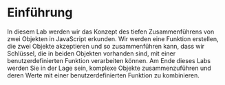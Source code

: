 # Einführung

In diesem Lab werden wir das Konzept des tiefen Zusammenführens von zwei Objekten in JavaScript erkunden. Wir werden eine Funktion erstellen, die zwei Objekte akzeptieren und so zusammenführen kann, dass wir Schlüssel, die in beiden Objekten vorhanden sind, mit einer benutzerdefinierten Funktion verarbeiten können. Am Ende dieses Labs werden Sie in der Lage sein, komplexe Objekte zusammenzuführen und deren Werte mit einer benutzerdefinierten Funktion zu kombinieren.
